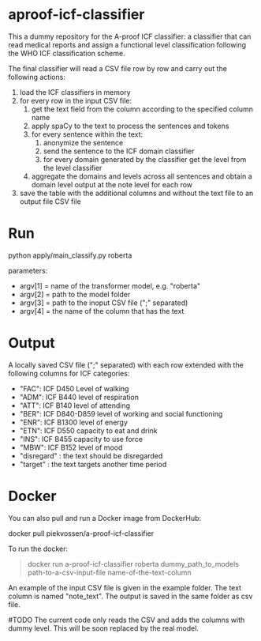 # aproof-icf-classifier
This a dummy repository for the A-proof ICF classifier: a classifier that can read medical reports and assign a functional level classification following the WHO ICF classification scheme.

The final classifier will read a CSV file row by row and carry out the following actions:

<ol>
<li>load the ICF classifiers in memory
<li>for every row in the input CSV file:
  <ol>
<li>get the text field from the column according to the specified column name
<li>apply spaCy to the text to process the sentences and tokens
<li>for every sentence within the text:
  <ol>
<li>anonymize the sentence
<li>send the sentence to the ICF domain classifier
<li>for every domain generated by the classifier get the level from the level classifier
  </ol>
<li>aggregate the domains and levels across all sentences and obtain a domain level output at the note level for each row
</ol>
<li>save the table  with the additional columns and without the text file to an output file CSV file
</ol>

# Run 

python apply/main_classify.py roberta <path-to-the-model-folder> <path-to-the-csv-input-file> <name-of-the-text-column>

parameters:
<ul>
<li> argv[1] = name of the transformer model, e.g. "roberta"
<li>argv[2] = path to the model folder
<li>argv[3] = path to the inoput CSV file (";" separated)
<li>argv[4] = the name of the column that has the text
</ul>

# Output

A locally saved CSV file (";" separated) with each row extended with the following columns for ICF categories:

<ul>
<li>"FAC": ICF D450 Level of walking 
<li>"ADM": ICF B440 level of respiration 
<li>"ATT": ICF B140 level of attending
<li>"BER": ICF D840-D859 level of working and social functioning 
<li>"ENR": ICF B1300 level of energy
<li>"ETN": ICF D550 capacity to eat and drink
<li>"INS": ICF B455 capacity to use force
<li>"MBW": ICF B152 level of mood
<li>"disregard" :  the text should be disregarded
<li>"target" : the text targets another time period
</ul>

# Docker

You can also pull and run a Docker image from DockerHub:

docker pull piekvossen/a-proof-icf-classifier

To run the docker:

> docker run a-proof-icf-classifier roberta dummy_path_to_models path-to-a-csv-input-file name-of-the-text-column

An example of the input CSV file is given in the example folder. The text column is named "note_text". The output is saved in the same folder as csv file.

#TODO
 The current code only reads the CSV and adds the columns with dummy level. This will be soon replaced by the real model.
 